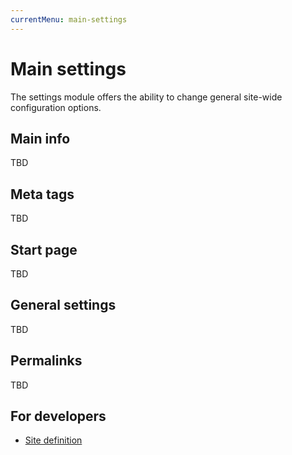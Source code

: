 ```yaml
---
currentMenu: main-settings
---
```

# Main settings

The settings module offers the ability to change general site-wide configuration options.

## Main info

TBD

## Meta tags

TBD

## Start page

TBD

## General settings

TBD

## Permalinks

TBD

## For developers

- [Site definition](Dev/SiteDefinition.md)
